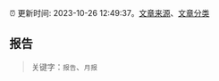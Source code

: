 :alarm_clock: 更新时间: 2023-10-26 12:49:37。[文章来源](/README.md)、[文章分类](/TAGS.md)

## 报告


> 关键字：`报告`、`月报`




